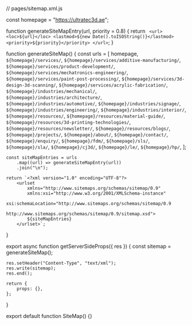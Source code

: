 // pages/sitemap.xml.js

const homepage = "https://ultratec3d.ae";

function generateSiteMapEntry(url, priority = 0.8) {
return `
        <url>
            <loc>${url}</loc>
            <lastmod>${new Date().toISOString()}</lastmod>
            <priority>${priority}</priority>
        </url>`;
}

function generateSiteMap() {
const urls = [
homepage,
`${homepage}/services/`,
`${homepage}/services/additive-manufacturing/`,
`${homepage}/services/product-development/`,
`${homepage}/services/mechatronics-engineering/`,
`${homepage}/services/paint-post-processing/`,
`${homepage}/services/3d-design-3d-scanning/`,
`${homepage}/services/acrylic-fabrication/`,
`${homepage}/industries/mechanical/`,
`${homepage}/industries/architecture/`,
`${homepage}/industries/automotive/`,
`${homepage}/industries/signage/`,
`${homepage}/industries/engineering/`,
`${homepage}/industries/interior/`,
`${homepage}/resources/`,
`${homepage}/resources/material-guide/`,
`${homepage}/resources/3d-printing-technologies/`,
`${homepage}/resources/newsletter/`,
`${homepage}/resources/blogs/`,
`${homepage}/projects/`,
`${homepage}/about/`,
`${homepage}/contact/`,
`${homepage}/enquiry/`,
`${homepage}/fdm/`,
`${homepage}/sls/`,
`${homepage}/sla/`,
`${homepage}/cj3d/`,
`${homepage}/le/`,
`${homepage}/hp/`,
];

    const siteMapEntries = urls
    	.map((url) => generateSiteMapEntry(url))
    	.join("\n");

    return `<?xml version="1.0" encoding="UTF-8"?>
        <urlset
            xmlns="http://www.sitemaps.org/schemas/sitemap/0.9"
            xmlns:xsi="http://www.w3.org/2001/XMLSchema-instance"
            xsi:schemaLocation="http://www.sitemaps.org/schemas/sitemap/0.9
                        http://www.sitemaps.org/schemas/sitemap/0.9/sitemap.xsd">
            ${siteMapEntries}
        </urlset>`;

}

export async function getServerSideProps({ res }) {
const sitemap = generateSiteMap();

    res.setHeader("Content-Type", "text/xml");
    res.write(sitemap);
    res.end();

    return {
    	props: {},
    };

}

export default function SiteMap() {}
